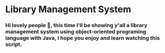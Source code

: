 # Library Management System
<h3>Hi lovely people 👋, this time I'll be showing y'all a library management system using object-oriented programing language with Java, I hope you enjoy and learn watching this script. </h3>
